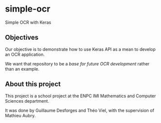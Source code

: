 # simple-ocr

Simple OCR with Keras

## Objectives

Our objective is to demonstrate how to use Keras API as a mean to develop an OCR application.

We want that repository to be a *base for future OCR development* rather than an example.

## About this project

This project is a school project at the ENPC IMI Mathematics and Computer Sciences department.

It was done by Guillaume Desforges and Théo Viel, with the supervision of Mathieu Aubry.